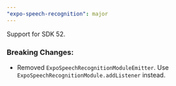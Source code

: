 ```yaml
---
"expo-speech-recognition": major
---
```


Support for SDK 52.

### Breaking Changes:

- Removed `ExpoSpeechRecognitionModuleEmitter`. Use `ExpoSpeechRecognitionModule.addListener` instead.
